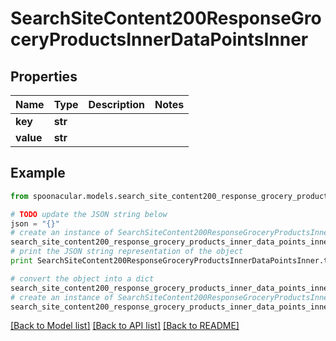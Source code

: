 # SearchSiteContent200ResponseGroceryProductsInnerDataPointsInner


## Properties

Name | Type | Description | Notes
------------ | ------------- | ------------- | -------------
**key** | **str** |  | 
**value** | **str** |  | 

## Example

```python
from spoonacular.models.search_site_content200_response_grocery_products_inner_data_points_inner import SearchSiteContent200ResponseGroceryProductsInnerDataPointsInner

# TODO update the JSON string below
json = "{}"
# create an instance of SearchSiteContent200ResponseGroceryProductsInnerDataPointsInner from a JSON string
search_site_content200_response_grocery_products_inner_data_points_inner_instance = SearchSiteContent200ResponseGroceryProductsInnerDataPointsInner.from_json(json)
# print the JSON string representation of the object
print SearchSiteContent200ResponseGroceryProductsInnerDataPointsInner.to_json()

# convert the object into a dict
search_site_content200_response_grocery_products_inner_data_points_inner_dict = search_site_content200_response_grocery_products_inner_data_points_inner_instance.to_dict()
# create an instance of SearchSiteContent200ResponseGroceryProductsInnerDataPointsInner from a dict
search_site_content200_response_grocery_products_inner_data_points_inner_form_dict = search_site_content200_response_grocery_products_inner_data_points_inner.from_dict(search_site_content200_response_grocery_products_inner_data_points_inner_dict)
```
[[Back to Model list]](../README.md#documentation-for-models) [[Back to API list]](../README.md#documentation-for-api-endpoints) [[Back to README]](../README.md)


